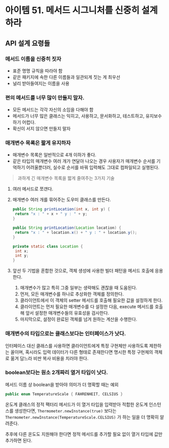 # 아이템 51. 메서드 시그니처를 신중히 설계하라

## API 설계 요령들

### 메서드 이름을 신중히 짓자

- 표준 명명 규칙을 따라야 함
- 같은 패키지에 속한 다른 이름들과 일관되게 짓는 게 최우선
- 널리 받아들여지는 이름을 사용

### 편의 메서드를 너무 많이 만들지 말자.

- 모든 메서드는 각각 자신의 소임을 다해야 함
- 메서드가 너무 많은 클래스는 익히고, 사용하고, 문서화하고, 테스트하고, 유지보수하기 어렵다.
- 확신이 서지 않으면 만들지 말자

### 매개변수 목록은 짧게 유지하자

- 매개변수 목록은 일반적으로 4개 이하가 좋다.
- 같은 타입의 매개변수 여러 개가 연달아 나오는 경우 사용자가 매개변수 순서를 기억하기 어려울뿐더러, 실수로 순서를 바꿔 입력해도 그대로 컴파일되고 실행된다.

> 과하게 긴 매개변수 목록을 짧게 줄여주는 3가지 기술

1. 여러 메서드로 쪼갠다.
2. 매개변수 여러 개를 묶어주는 도우미 클래스를 만든다.

   ```java
   public String printLocation(int x, int y) {
   	return "x : " + x + " y : " + y;
   }

   public String printLocation(Location location) {
   	return "x : " + location.x() + " y : " + location.y();
   }

   private static class Location {
   	int x;
   	int y;
   }
   ```

3. 앞선 두 기법을 혼합한 것으로, 객체 생성에 사용한 빌더 패턴을 메서드 호출에 응용한다.
   1. 매개변수가 많고 특히 그중 일부는 생략해도 괜찮을 때 도움된다.
   2. 먼저, 모든 매개변수를 하나로 추상화한 객체를 정의한다.
   3. 클라이언트에서 이 객체의 setter 메서드를 호출해 필요한 값을 설정하게 한다.
   4. 클라이언트는 먼저 필요한 매개변수를 다 설정한 다음, execute 메서드를 호출해 앞서 설정한 매개변수들의 유효성을 검사한다.
   5. 마지막으로, 설정이 완료된 객체를 넘겨 원하는 계산을 수행한다.

### 매개변수의 타입으로는 클래스보다는 인터페이스가 낫다.

인터페이스 대신 클래스를 사용하면 클라이언트에게 특정 구현체만 사용하도록 제한하는 꼴이며, 혹시라도 입력 데이터가 다른 형태로 존재한다면 명시한 특정 구현체의 객체로 옮겨 담느라 비싼 복사 비용을 치러야 한다.

### boolean보다는 원소 2개짜리 열거 타입이 낫다.

메서드 이름 상 boolean을 받아야 의미가 더 명확할 때는 예외

```java
public enum TemperatureScale { FAHRENHEIT, CELSIUS }
```

온도계 클래스의 정적 팩터리 메서드가 이 열거 타입을 입력받아 적합한 온도계 인스턴스를 생성한다면,
`Thermometer.newInstance(true)` 보다는 `Thermometer.newInstance(TemperatureScale.CELSIUS)` 가 하는 일을 더 명확히 알려준다.

추후에 다른 온도도 지원해야 한다면 정적 메서드를 추가할 필요 없이 열거 타입에 값만 추가하면 된다.
